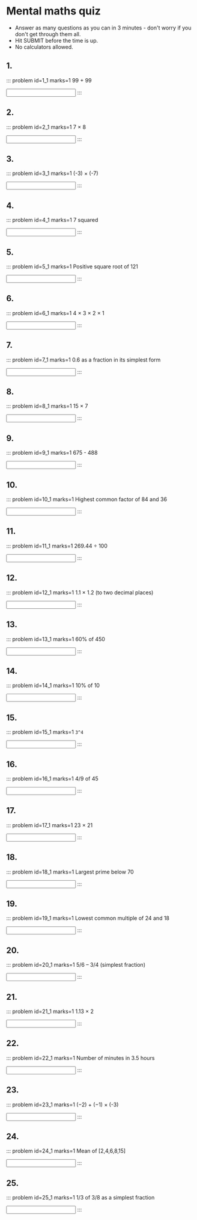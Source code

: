 # Mental maths quiz

* Answer as many questions as you can in 3 minutes - don't worry if you don't get through them all. 
* Hit SUBMIT before the time is up.  
* No calculators allowed.


## 1.	
::: problem id=1_1 marks=1
99 + 99

<input type="number" solution="198"/>  
:::


## 2.
::: problem id=2_1 marks=1
7 × 8

<input type="number" solution="56"/>  
:::


## 3.
::: problem id=3_1 marks=1
(-3) × (-7)

<input type="number" solution="21"/>  
:::


## 4.
::: problem id=4_1 marks=1
7 squared

<input type="number" solution="49"/>  
:::


## 5.
::: problem id=5_1 marks=1
Positive square root of 121

<input type="number" solution="11"/>  
:::


## 6.
::: problem id=6_1 marks=1
4 × 3 × 2 × 1

<input type="number" solution="24"/>  
:::


## 7.
::: problem id=7_1 marks=1
0.6 as a fraction in its simplest form

<input type="text" solution="3/5"/>  
:::


## 8.
::: problem id=8_1 marks=1
15 × 7

<input type="number" solution="105"/>  
:::


## 9.
::: problem id=9_1 marks=1
675 - 488

<input type="number" solution="187"/>  
:::


## 10.
::: problem id=10_1 marks=1
Highest common factor of 84 and 36

<input type="number" solution="12"/>  
:::


## 11.
::: problem id=11_1 marks=1
269.44 ÷ 100

<input type="number" solution="2.6944"/>  
:::


## 12.
::: problem id=12_1 marks=1
1.1 × 1.2 (to two decimal places)

<input type="number" solution="1.32"/>  
:::


## 13.
::: problem id=13_1 marks=1
60% of 450

<input type="number" solution="270"/>  
:::


## 14.
::: problem id=14_1 marks=1
10% of 10

<input type="number" solution="1"/>  
:::


## 15.
::: problem id=15_1 marks=1
`3^4`

<input type="number" solution="81"/>  
:::


## 16.
::: problem id=16_1 marks=1
4/9 of 45

<input type="number" solution="20"/>  
:::


## 17.
::: problem id=17_1 marks=1
23 × 21

<input type="number" solution="483"/>  
:::


## 18.
::: problem id=18_1 marks=1
Largest prime below 70

<input type="number" solution="67"/>  
:::


## 19.
::: problem id=19_1 marks=1
Lowest common multiple of 24 and 18

<input type="number" solution="72"/>  
:::


## 20.
::: problem id=20_1 marks=1
5/6 – 3/4 (simplest fraction)

<input type="text" solution="1/12"/>  
:::


## 21.
::: problem id=21_1 marks=1
1.13 × 2

<input type="number" solution="2.26"/>  
:::


## 22.
::: problem id=22_1 marks=1
Number of minutes in 3.5 hours

<input type="number" solution="210"/>  
:::


## 23.
::: problem id=23_1 marks=1
(−2) + (−1) × (-3)

<input type="number" solution="1"/>  
:::


## 24.
::: problem id=24_1 marks=1
Mean of [2,4,6,8,15]

<input type="number" solution="7"/>  
:::


## 25.
::: problem id=25_1 marks=1
1/3 of 3/8 as a simplest fraction

<input type="text" solution="1/8"/>  
:::